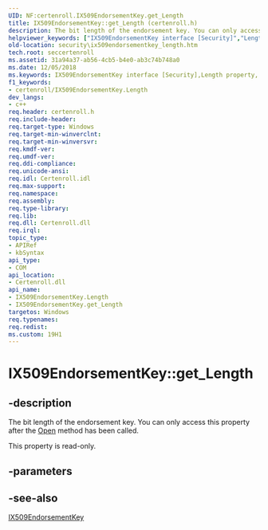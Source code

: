 ```yaml
---
UID: NF:certenroll.IX509EndorsementKey.get_Length
title: IX509EndorsementKey::get_Length (certenroll.h)
description: The bit length of the endorsement key. You can only access this property after the Open method has been called.helpviewer_keywords: ["IX509EndorsementKey interface [Security]","Length property","IX509EndorsementKey.Length","IX509EndorsementKey.get_Length","IX509EndorsementKey::Length","IX509EndorsementKey::get_Length","Length property [Security]","Length property [Security]","IX509EndorsementKey interface","certenroll/IX509EndorsementKey::Length","certenroll/IX509EndorsementKey::get_Length","get_Length","security.ix509endorsementkey_length"]
old-location: security\ix509endorsementkey_length.htm
tech.root: seccertenroll
ms.assetid: 31a94a37-ab56-4cb5-b4e0-ab3c74b748a0
ms.date: 12/05/2018
ms.keywords: IX509EndorsementKey interface [Security],Length property, IX509EndorsementKey.Length, IX509EndorsementKey.get_Length, IX509EndorsementKey::Length, IX509EndorsementKey::get_Length, Length property [Security], Length property [Security],IX509EndorsementKey interface, certenroll/IX509EndorsementKey::Length, certenroll/IX509EndorsementKey::get_Length, get_Length, security.ix509endorsementkey_length
f1_keywords:
- certenroll/IX509EndorsementKey.Length
dev_langs:
- c++
req.header: certenroll.h
req.include-header: 
req.target-type: Windows
req.target-min-winverclnt: 
req.target-min-winversvr: 
req.kmdf-ver: 
req.umdf-ver: 
req.ddi-compliance: 
req.unicode-ansi: 
req.idl: Certenroll.idl
req.max-support: 
req.namespace: 
req.assembly: 
req.type-library: 
req.lib: 
req.dll: Certenroll.dll
req.irql: 
topic_type:
- APIRef
- kbSyntax
api_type:
- COM
api_location:
- Certenroll.dll
api_name:
- IX509EndorsementKey.Length
- IX509EndorsementKey.get_Length
targetos: Windows
req.typenames: 
req.redist: 
ms.custom: 19H1
---
```


# IX509EndorsementKey::get_Length


## -description


The bit length of the endorsement key. You can only access this property after the <a href="https://docs.microsoft.com/windows/desktop/api/certenroll/nf-certenroll-ix509endorsementkey-open">Open</a> method has been called.

This property is read-only.


## -parameters


## -see-also




<a href="https://docs.microsoft.com/windows/desktop/api/certenroll/nn-certenroll-ix509endorsementkey">IX509EndorsementKey</a>
 

 

